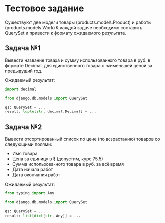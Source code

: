 # Тестовое задание
Существуют две модели товары (products.models.Product) и работы (products.models.Work)
К каждой задаче необходимо составить QuerySet и привести к формату ожидаемого результата.

## Задача №1
Вывести название товара и сумму использованного товара в руб. в формате Decimal,
для единственного товара с наименьшей ценой за предыдущий год.

Ожидаемый результат:
```python
import decimal

from django.db.models import QuerySet

qs: QuerySet = ...
result: tuple[str, decimal.Decimal] = ...
```

## Задача №2
Вывести отсортированный список по цене (по возрастанию) товаров со следующими полями:
- Имя товара
- Цена за единицу в $ (допустим, курс 75.5)
- Сумма использованного товара в руб. за всё время
- Дата начала работ
- Дата окончания работ

Ожидаемый результат:
```python
from typing import Any

from django.db.models import QuerySet

qs: QuerySet = ...
result: list[dict[str, Any]] = ...
```